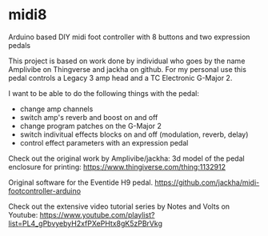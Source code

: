 # midi8
Arduino based DIY midi foot controller with 8 buttons and two expression pedals

This project is based on work done by individual who goes by the name Amplivibe on Thingverse and jackha on github. For my personal use this pedal controls a Legacy 3 amp head and a TC Electronic G-Major 2. 

I want to be able to do the following things with the pedal:
 * change amp channels
 * switch amp's reverb and boost on and off
 * change program patches on the G-Major 2
 * switch indivitual effects blocks on and off (modulation, reverb, delay)
 * control effect parameters with an expression pedal

Check out the original work by Amplivibe/jackha:
3d model of the pedal enclosure for printing:
https://www.thingiverse.com/thing:1132912

Original software for the Eventide H9 pedal.
https://github.com/jackha/midi-footcontroller-arduino

Check out the extensive video tutorial series by Notes and Volts on Youtube:
https://www.youtube.com/playlist?list=PL4_gPbvyebyH2xfPXePHtx8gK5zPBrVkg
